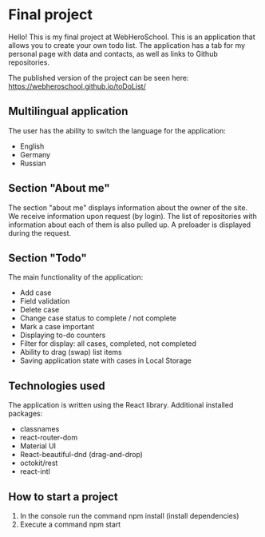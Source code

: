 # **Final project**
>
Hello! This is my final project at WebHeroSchool. This is an application that allows you to create your own todo list. The application has a tab for my personal page with data and contacts, as well as links to Github repositories.

The published version of the project can be seen here: https://webheroschool.github.io/toDoList/


## Multilingual application
>
The user has the ability to switch the language for the application:
+ English
+ Germany
+ Russian


## Section "About me"
>
The section "about me" displays information about the owner of the site. We receive information upon request (by login). The list of repositories with information about each of them is also pulled up. A preloader is displayed during the request.


## Section "Todo"
>
The main functionality of the application:

+ Add case
+ Field validation
+ Delete case
+ Change case status to complete / not complete
+ Mark a case important
+ Displaying to-do counters
+ Filter for display: all cases, completed, not completed
+ Ability to drag (swap) list items
+ Saving application state with cases in Local Storage


## Technologies used
>
The application is written using the React library. Additional installed packages:

+ classnames
+ react-router-dom
+ Material UI
+ React-beautiful-dnd (drag-and-drop)
+ octokit/rest
+ react-intl


## How to start a project
>
1. In the console run the command npm install (install dependencies)
2. Execute a command npm start
